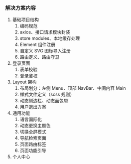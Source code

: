 ### 解决方案内容

1. 基础项目结构
   1. 编码规范
   2. axios、接口请求模块封装
   3. store modules、本地缓存处理
   4. Element 组件注册
   5. 自定义 SVG 图标导入注册
   6. 路由定义、路由守卫
2. 登录页面
   1. 表单校验
   2. 登录鉴权
3. Layout 架构
   1. 布局划分：左侧 Menu、顶部 NavBar、中间内容 Main
   2. 样式文件定义（scss 规则）
   3. 动态侧边栏、动态面包屑
   4. 用户退出方案
4. 通用功能
   1. 语言国际化
   2. 动态更换主题色
   3. 切换全屏模式
   4. 导航检索页面
   5. 页面路由标签
   6. 页面功能引导
5. 个人中心
